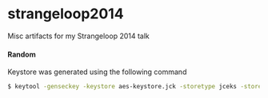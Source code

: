 strangeloop2014
===============

Misc artifacts for my Strangeloop 2014 talk


#### Random

Keystore was generated using the following command

```sh
$ keytool -genseckey -keystore aes-keystore.jck -storetype jceks -storepass strangeloop -keyalg AES -keysize 256 -alias slaes -keypass strangeloop
```